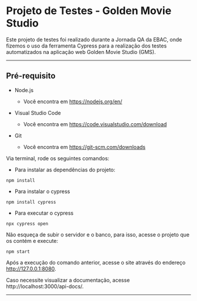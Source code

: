 # Projeto de Testes - Golden Movie Studio

Este projeto de testes foi realizado durante a Jornada QA da EBAC, onde fizemos o uso da ferramenta Cypress para a realização dos testes automatizados na aplicação web Golden Movie Studio (GMS).

---

##  Pré-requisito 
- Node.js 
    - Você encontra em https://nodejs.org/en/

- Visual Studio Code
    - Você encontra em https://code.visualstudio.com/download

- Git
    - Você encontra em https://git-scm.com/downloads

Via terminal, rode os seguintes comandos:

- Para instalar as dependências do projeto:

``npm install``

- Para instalar o cypress

``npm install cypress``

- Para executar o cypress

``npx cypress open``

Não esqueça de subir o servidor e o banco, para isso, acesse o projeto que os contém e execute:

``npm start``

Após a execução do comando anterior, acesse o site através do endereço http://127.0.0.1:8080.

Caso necessite visualizar a documentação, acesse http://localhost:3000/api-docs/.

---

